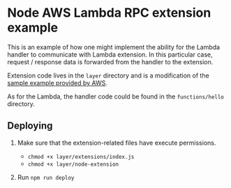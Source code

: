 # Node AWS Lambda RPC extension example

This is an example of how one might implement the ability for the Lambda handler to communicate with Lambda extension.
In this particular case, request / response data is forwarded from the handler to the extension.

Extension code lives in the `layer` directory and is a modification of the [sample example provided by AWS](https://github.com/aws-samples/aws-lambda-extensions/tree/main/nodejs-example-extension).

As for the Lambda, the handler code could be found in the `functions/hello` directory.

## Deploying

1. Make sure that the extension-related files have execute permissions.

   - `chmod +x layer/extensions/index.js`
   - `chmod +x layer/node-extension`

2. Run `npm run deploy`

